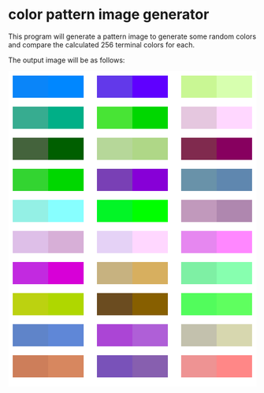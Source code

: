 color pattern image generator
====

This program will generate a pattern image to generate some random colors and compare the calculated 256 terminal colors for each.

The output image will be as follows:

<img src="sample/sample.png">
